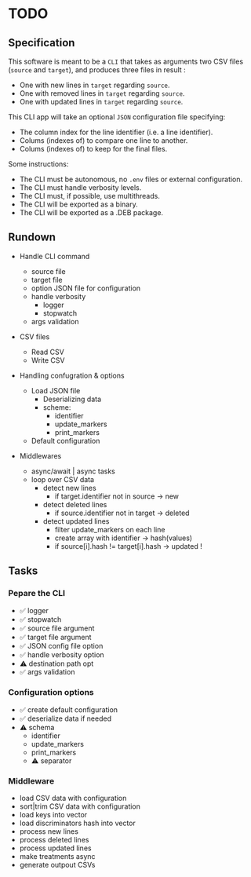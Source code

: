 # TODO

## Specification

This software is meant to be a `CLI` that takes as arguments two CSV files (`source` and `target`), and produces three files in result :
- One with new lines in `target` regarding `source`.
- One with removed lines in `target` regarding `source`.
- One with updated lines in `target` regarding `source`.

This CLI app will take an optional `JSON` configuration file specifying:
- The column index for the line identifier (i.e. a line identifier).
- Colums (indexes of) to compare one line to another.
- Colums (indexes of) to keep for the final files.

Some instructions:
- The CLI must be autonomous, no `.env` files or external configuration.
- The CLI must handle verbosity levels.
- The CLI must, if possible, use multithreads.
- The CLI will be exported as a binary.
- The CLI will be exported as a .DEB package.

## Rundown

- Handle CLI command
    - source file
    - target file
    - option JSON file for configuration
    - handle verbosity
        - logger
        - stopwatch
    - args validation

- CSV files
    - Read CSV
    - Write CSV

- Handling confugration & options
    - Load JSON file
        - Deserializing data
        - scheme:
            - identifier
            - update_markers
            - print_markers
    - Default configuration

- Middlewares
    - async/await | async tasks
    - loop over CSV data
        - detect new lines
            - if target.identifier not in source -> new
        - detect deleted lines
            - if source.identifier not in target -> deleted
        - detect updated lines
            - filter update_markers on each line
            - create array with identifier -> hash(values)
            - if source[i].hash != target[i].hash -> updated !

## Tasks


### Pepare the CLI
- ✅ logger
- ✅ stopwatch
- ✅ source file argument
- ✅ target file argument
- ✅ JSON config file option
- ✅ handle verbosity option
- ⚠️ destination path opt
- ✅ args validation

### Configuration options
- ✅ create default configuration
- ✅ deserialize data if needed
- ⚠️ schema
    - identifier
    - update_markers
    - print_markers
    - ⚠️ separator

### Middleware
- load CSV data with configuration
- sort|trim CSV data with configuration
- load keys into vector
- load discriminators hash into vector
- process new lines
- process deleted lines
- process updated lines
- make treatments async
- generate outpout CSVs